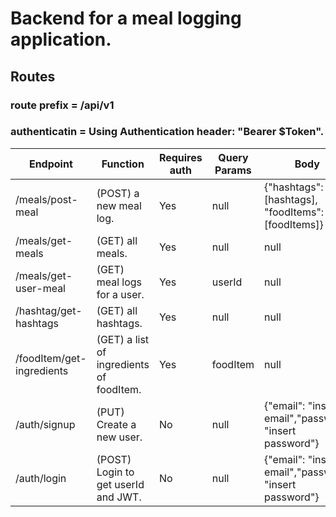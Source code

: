 # Backend for a meal logging application.

## Routes

### route prefix = /api/v1

### authenticatin = Using Authentication header: "Bearer $Token".

| Endpoint                  | Function                                 | Requires auth | Query Params | Body                                                   |
| ------------------------- | ---------------------------------------- | ------------- | ------------ | ------------------------------------------------------ |
| /meals/post-meal          | (POST) a new meal log.                   | Yes           | null         | {"hashtags": [hashtags], "foodItems": [foodItems]}     |
| /meals/get-meals          | (GET) all meals.                         | Yes           | null         | null                                                   |
| /meals/get-user-meal      | (GET) meal logs for a user.              | Yes           | userId       | null                                                   |
| /hashtag/get-hashtags     | (GET) all hashtags.                      | Yes           | null         | null                                                   |
| /foodItem/get-ingredients | (GET) a list of ingredients of foodItem. | Yes           | foodItem     | null                                                   |
| /auth/signup              | (PUT) Create a new user.                 | No            | null         | {"email": "insert email","password: "insert password"} |
| /auth/login               | (POST) Login to get userId and JWT.      | No            | null         | {"email": "insert email","password: "insert password"} |
